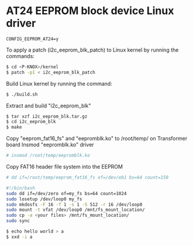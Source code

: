 # AT24 EEPROM block device Linux driver

`CONFIG_EEPROM_AT24=y`

To apply a patch (i2c_eeprom_blk_patch) to Linux kernel by running the commands:
```sh
$ cd <P-KNOX>/kernel
$ patch -p1 < i2c_eeprom_blk_patch
```

Build Linux kernel by running the command:
```sh
$ ./build.sh
```

Extract and build "i2c_eeprom_blk"
```sh
$ tar xzf i2c_eeprom_blk.tar.gz
$ cd i2c_eeprom_blk
$ make
```

Copy "eeprom_fat16_fs" and "eepromblk.ko" to /root/temp/ on Transformer board
Insmod "eepromblk.ko" driver
```sh
# insmod /root/temp/eepromblk.ko
```

Copy FAT16 header file system into the EEPROM
```sh
# dd if=/root/temp/eeprom_fat16_fs of=/dev/eb1 bs=64 count=150
```

```sh
#!/bin/bash
sudo dd if=/dev/zero of=my_fs bs=64 count=1024
sudo losetup /dev/loop0 my_fs
sudo mkdosfs -F 16 -f 1 -s 1 -S 512 -r 16 /dev/loop0
sudo mount -t vfat /dev/loop0 /mnt/fs_mount_location/
sudo cp -a <your files> /mnt/fs_mount_location/
sudo sync
```

```sh
$ echo hello world > a
$ xxd -i a
```
